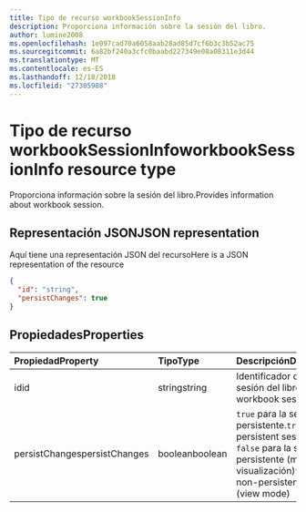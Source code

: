 ```yaml
---
title: Tipo de recurso workbookSessionInfo
description: Proporciona información sobre la sesión del libro.
author: lumine2008
ms.openlocfilehash: 1e097cad70a6058aab28ad85d7cf6b3c3b52ac75
ms.sourcegitcommit: 6a82bf240a3cfc0baabd227349e08a08311e3d44
ms.translationtype: MT
ms.contentlocale: es-ES
ms.lasthandoff: 12/18/2018
ms.locfileid: "27305988"
---
```

# <a name="workbooksessioninfo-resource-type"></a><span data-ttu-id="32bd2-103">Tipo de recurso workbookSessionInfo</span><span class="sxs-lookup"><span data-stu-id="32bd2-103">workbookSessionInfo resource type</span></span>

<span data-ttu-id="32bd2-104">Proporciona información sobre la sesión del libro.</span><span class="sxs-lookup"><span data-stu-id="32bd2-104">Provides information about workbook session.</span></span>


## <a name="json-representation"></a><span data-ttu-id="32bd2-105">Representación JSON</span><span class="sxs-lookup"><span data-stu-id="32bd2-105">JSON representation</span></span>

<span data-ttu-id="32bd2-106">Aquí tiene una representación JSON del recurso</span><span class="sxs-lookup"><span data-stu-id="32bd2-106">Here is a JSON representation of the resource</span></span>

<!-- {
  "blockType": "resource",
  "optionalProperties": [  ],
  "@odata.type": "microsoft.graph.workbookSessionInfo"
}-->

```json
{
  "id": "string",
  "persistChanges": true
}
```

## <a name="properties"></a><span data-ttu-id="32bd2-107">Propiedades</span><span class="sxs-lookup"><span data-stu-id="32bd2-107">Properties</span></span>

| <span data-ttu-id="32bd2-108">Propiedad</span><span class="sxs-lookup"><span data-stu-id="32bd2-108">Property</span></span> | <span data-ttu-id="32bd2-109">Tipo</span><span class="sxs-lookup"><span data-stu-id="32bd2-109">Type</span></span>  | <span data-ttu-id="32bd2-110">Descripción</span><span class="sxs-lookup"><span data-stu-id="32bd2-110">Description</span></span>                               |
|:---------|:------|:------------------------------------------|
| <span data-ttu-id="32bd2-111">id</span><span class="sxs-lookup"><span data-stu-id="32bd2-111">id</span></span>  | <span data-ttu-id="32bd2-112">string</span><span class="sxs-lookup"><span data-stu-id="32bd2-112">string</span></span> | <span data-ttu-id="32bd2-113">Identificador de la sesión del libro.</span><span class="sxs-lookup"><span data-stu-id="32bd2-113">Id of the workbook session.</span></span> |
| <span data-ttu-id="32bd2-114">persistChanges</span><span class="sxs-lookup"><span data-stu-id="32bd2-114">persistChanges</span></span> | <span data-ttu-id="32bd2-115">boolean</span><span class="sxs-lookup"><span data-stu-id="32bd2-115">boolean</span></span> |  <span data-ttu-id="32bd2-116">`true` para la sesión persistente.</span><span class="sxs-lookup"><span data-stu-id="32bd2-116">`true` for persistent session.</span></span> <span data-ttu-id="32bd2-117">`false` para la sesión no persistente (modo de visualización)</span><span class="sxs-lookup"><span data-stu-id="32bd2-117">`false` for non-persistent session (view mode)</span></span> |

